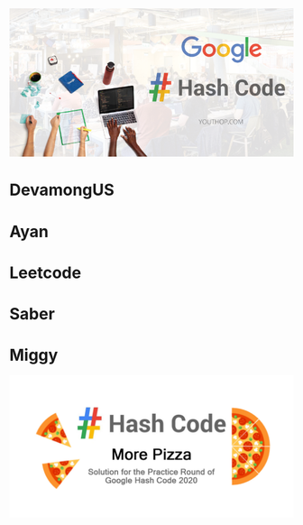 <img src="Images/google-hash-code-competition-2019.png">



# DevamongUS
# Ayan 
# Leetcode
# Saber
# Miggy


<img src="Images/More Pizza.jpg">

